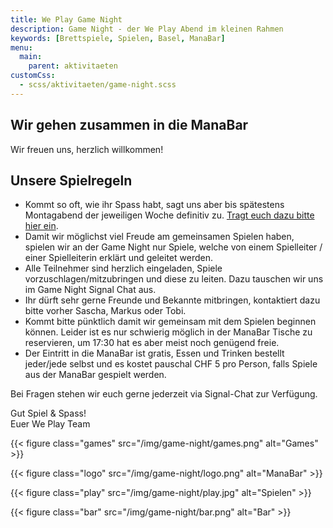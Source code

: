 ```yaml
---
title: We Play Game Night
description: Game Night - der We Play Abend im kleinen Rahmen
keywords: [Brettspiele, Spielen, Basel, ManaBar]
menu:
  main:
    parent: aktivitaeten
customCss:
  - scss/aktivitaeten/game-night.scss
---
```


<div class="game-night">
<div class="text">

## Wir gehen zusammen in die ManaBar

Wir freuen uns, herzlich willkommen!

## Unsere Spielregeln

- Kommt so oft, wie ihr Spass habt, sagt uns aber bis spätestens Montagabend der jeweiligen Woche definitiv
  zu. [Tragt euch dazu bitte hier ein](https://nuudel.digitalcourage.de/xEujRaujYWiMkjQO).
- Damit wir möglichst viel Freude am gemeinsamen Spielen haben, spielen wir an der Game Night nur Spiele, welche von
  einem Spielleiter / einer Spielleiterin erklärt und geleitet werden.
- Alle Teilnehmer sind herzlich eingeladen, Spiele vorzuschlagen/mitzubringen und diese zu leiten. Dazu tauschen wir uns
  im Game Night Signal Chat aus.
- Ihr dürft sehr gerne Freunde und Bekannte mitbringen, kontaktiert dazu bitte vorher Sascha, Markus oder Tobi.
- Kommt bitte pünktlich damit wir gemeinsam mit dem Spielen beginnen können. Leider ist es nur schwierig möglich in der
  ManaBar Tische zu reservieren, um 17:30 hat es aber meist noch genügend freie.
- Der Eintritt in die ManaBar ist gratis, Essen und Trinken bestellt jeder/jede selbst und es kostet pauschal CHF 5 pro
  Person, falls Spiele aus der ManaBar gespielt werden.

Bei Fragen stehen wir euch gerne jederzeit via Signal-Chat <!-- oder über info@we-play.ch--> zur Verfügung.

Gut Spiel & Spass!<br/>
Euer We Play Team
</div>

<div class="images">
<div class="col-left">

{{< figure class="games" src="/img/game-night/games.png" alt="Games" >}}

{{< figure class="logo" src="/img/game-night/logo.png" alt="ManaBar" >}}

</div>
<div class="col-right">

{{< figure class="play" src="/img/game-night/play.jpg" alt="Spielen" >}}

{{< figure class="bar" src="/img/game-night/bar.png" alt="Bar" >}}

</div>
</div>
</div>
